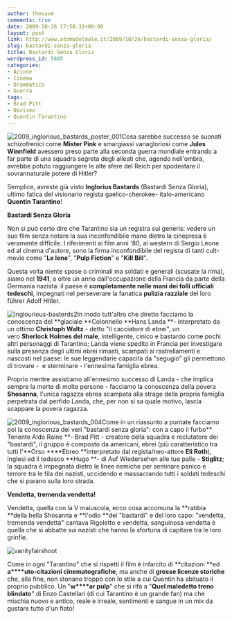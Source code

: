 ```yaml
---
author: thesave
comments: true
date: 2009-10-26 17:58:31+00:00
layout: post
link: http://www.atomodelmale.it/2009/10/26/bastardi-senza-gloria/
slug: bastardi-senza-gloria
title: Bastardi Senza Gloria
wordpress_id: 5845
categories:
- Azione
- Cinema
- Drammatico
- Guerra
tags:
- Brad Pitt
- Nazismo
- Quentin Tarantino
---
```


![2009_inglorious_bastards_poster_001](http://www.atomodelmale.it/wp-content/uploads/2009/10/2009_inglorious_bastards_poster_001-202x300.jpg)Cosa sarebbe successo se suonati schizofrenici come **Mister Pink** e smargiassi vanagloriosi come **Jules Winnfield** avessero preso parte alla seconda guerra mondiale entrando a far parte di una squadra segreta degli alleati che, agendo nell'ombra, avrebbe potuto raggiungere le alte sfere del Reich per spodestare il sovrannaturale potere di Hitler?

Semplice, avreste già visto **Inglorius Bastards** (Bastardi Senza Gloria), ultimo fatica del visionario regista gaelico-cherokee- italo-americano **Quentin Tarantino**!

**Bastardi Senza Gloria**

Non si può certo dire che Tarantino sia un registra sui generis: vedere un suo film senza notare la sua inconfondibile mano dietro la cinepresa è veramente difficile. I riferimenti ai film anni '80, ai western di Sergio Leone ed al cinema d'autore, sono la firma inconfondibile del regista di tanti cult-movie come "**Le Iene**", "**Pulp Fiction**" e "**Kill Bill**".

Questa volta niente spose o criminali ma soldati e generali (scusate la rima), siamo nel **1941**, a oltre un anno dall'occupazione della Francia da parte della Germania nazista: il paese è **completamente nelle mani dei folli ufficiali tedeschi**, impegnati nel perseverare la fanatica **pulizia razziale** del loro führer Adolf Hitler.

![inglourious-basterds2](http://www.atomodelmale.it/wp-content/uploads/2009/10/inglourious-basterds2-300x181.jpg)In modo tutt'altro che diretto facciamo la conoscenza del **glaciale **Colonnello **Hans Landa **- interpretato da un ottimo **Christoph Waltz** - detto "il cacciatore di ebrei", un vero **Sherlock Holmes del male**, intelligente, cinico e bastardo come pochi altri personaggi di Tarantino; Landa viene spedito in Francia per investigare sulla presenza degli ultimi ebrei rimasti, scampati ai rastrellamenti e nascosti nel paese: le sue leggendarie capacità da "segugio" gli permettono di trovare -  e sterminare - l'ennesima famiglia ebrea.

Proprio mentre assistiamo all'ennesimo successo di Landa - che implica sempre la morte di molte persone - facciamo la conoscenza della povera **Shosanna**, l'unica ragazza ebrea scampata alla strage della propria famiglia perpetrata dal perfido Landa, che, per non si sa quale motivo, lascia scappare la povera ragazza.


![2009_inglorious_bastards_004](http://www.atomodelmale.it/wp-content/uploads/2009/10/2009_inglorious_bastards_004.jpg)Come in un riassunto a puntate facciamo poi la conoscenza dei veri "bastardi senza gloria": con a capo il furbo** Tenente Aldo Raine **- Brad Pitt - creatore della squadra e reclutatore dei "bastardi", il gruppo è composto da americani, ebrei (più caratteristico tra tutti l'**Orso ****Ebreo **interpretato dal regista/neo-attore **Eli Roth**), inglesi ed il tedesco **Hugo **- di Auf Wiedersehen alle tue palle - **Stiglitz**; la squadra è impegnata dietro le linee nemiche per seminare panico e terrore tra le fila dei nazisti, uccidendo e massacrando tutti i soldati tedeschi che si parano sulla loro strada.

**Vendetta, tremenda vendetta!**



Vendetta, quella con la V maiuscola, ecco cosa accomuna la **rabbia **della bella Shosanna e **l'odio **dei "bastardi" e del loro capo: "vendetta, tremenda vendetta" cantava Rigoletto e vendetta, sanguinosa vendetta è quella che si abbatte sui nazisti che hanno la sfortuna di capitare tra le loro grinfie.





![vanityfairshoot](http://www.atomodelmale.it/wp-content/uploads/2009/10/vanityfairshoot.jpg)



Come in ogni "Tarantino" che si rispetti il film è infarcito di **citazioni **ed **a****uto-citazioni cinematografiche**, ma anche di **grosse licenze storiche** che, alla fine, non stonano troppo con lo stile a cui Quentin ha abituato il proprio pubblico. Un "**w****ar pulp**" che si rifà a "**Quel maledetto treno blindato**" di Enzo Castellari (di cui Tarantino è un grande fan) ma che mischia nuovo e antico, reale e irreale, sentimenti e sangue in un mix da gustare tutto d'un fiato!
